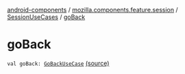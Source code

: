 [android-components](../../index.md) / [mozilla.components.feature.session](../index.md) / [SessionUseCases](index.md) / [goBack](./go-back.md)

# goBack

`val goBack: `[`GoBackUseCase`](-go-back-use-case/index.md) [(source)](https://github.com/mozilla-mobile/android-components/blob/master/components/feature/session/src/main/java/mozilla/components/feature/session/SessionUseCases.kt#L295)